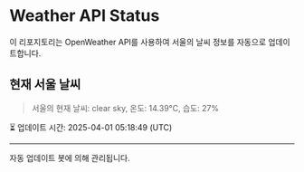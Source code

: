 
# Weather API Status

이 리포지토리는 OpenWeather API를 사용하여 서울의 날씨 정보를 자동으로 업데이트합니다.

## 현재 서울 날씨
> 서울의 현재 날씨: clear sky, 온도: 14.39°C, 습도: 27%

⏳ 업데이트 시간: 2025-04-01 05:18:49 (UTC)

---
자동 업데이트 봇에 의해 관리됩니다.
